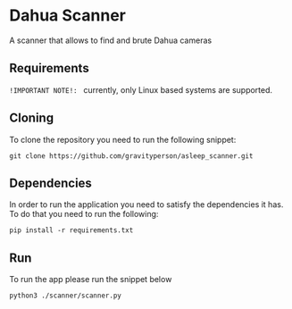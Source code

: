 # Dahua Scanner #

A scanner that allows to find and brute Dahua cameras

## Requirements ##

`!IMPORTANT NOTE!: ` currently, only Linux based systems are supported.

## Cloning ##

To clone the repository you need to run the following snippet:

```shell
git clone https://github.com/gravityperson/asleep_scanner.git
```

## Dependencies ##

In order to run the application you need to satisfy the dependencies it has.  
To do that you need to run the following:

```shell
pip install -r requirements.txt
```

## Run ##

To run the app please run the snippet below

```shell
python3 ./scanner/scanner.py
```